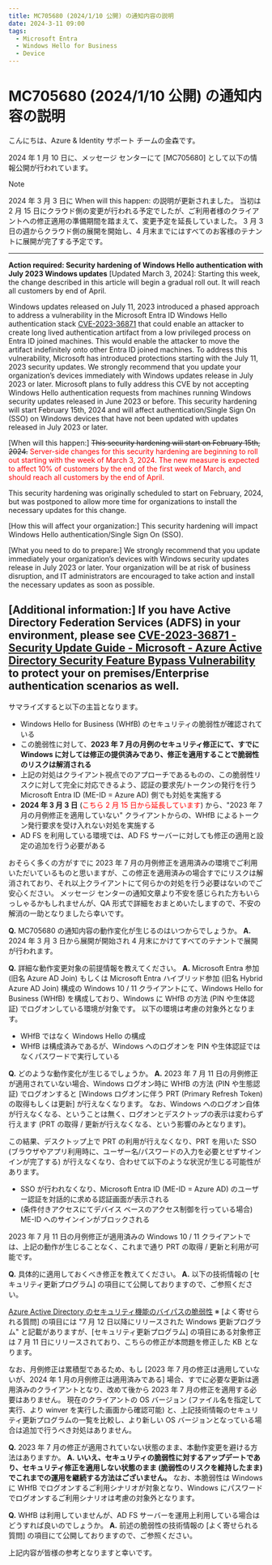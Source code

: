 ```yaml
---
title: MC705680 (2024/1/10 公開) の通知内容の説明 
date: 2024-3-11 09:00
tags:
  - Microsoft Entra
  - Windows Hello for Business
  - Device
---
```


# MC705680 (2024/1/10 公開) の通知内容の説明 

こんにちは、Azure & Identity サポート チームの金森です。

2024 年 1 月 10 日に、メッセージ センターにて [MC705680] として以下の情報公開が行われています。

> [!Note]
> 2024 年 3 月 3 日に When will this happen: の説明が更新されました。
> 当初は 2 月 15 日にクラウド側の変更が行われる予定でしたが、ご利用者様のクライアントへの修正適用の準備期間を踏まえて、変更予定を延長していました。
> 3 月 3 日の週からクラウド側の展開を開始し、4 月末までにはすべてのお客様のテナントに展開が完了する予定です。

---
**Action required: Security hardening of Windows Hello authentication with July 2023 Windows updates**
[Updated March 3, 2024]: Starting this week, the change described in this article will begin a gradual roll out. It will reach all customers by end of April. 

Windows updates released on July 11, 2023 introduced a phased approach to address a vulnerability in the Microsoft Entra ID Windows Hello authentication stack [CVE-2023-36871](https://msrc.microsoft.com/update-guide/vulnerability/CVE-2023-36871) that could enable an attacker to create long lived authentication artifact from a low privileged process on Entra ID joined machines. This would enable the attacker to move the artifact indefinitely onto other Entra ID joined machines.
To address this vulnerability, Microsoft has introduced protections starting with the July 11, 2023 security updates. We strongly recommend that you update your organization’s devices immediately with Windows updates release in July 2023 or later.
Microsoft plans to fully address this CVE by not accepting Windows Hello authentication requests from machines running Windows security updates released in June 2023 or before. This security hardening will start February 15th, 2024 and will affect authentication/Single Sign On (SSO) on Windows devices that have not been updated with updates released in July 2023 or later.

[When will this happen:]
~~This security hardening will start on February 15th, 2024.~~
<span style="color: red; ">Server-side changes for this security hardening are beginning to roll out starting with the week of March 3, 2024. The new measure is expected to affect 10% of customers by the end of the first week of March, and should reach all customers by the end of April.

This security hardening was originally scheduled to start on February, 2024, but was postponed to allow more time for organizations to install the necessary updates for this change.</span>

[How this will affect your organization:]
This security hardening will impact Windows Hello authentication/Single Sign On (SSO).

[What you need to do to prepare:]
We strongly recommend that you update immediately your organization’s devices with Windows security updates release in July 2023 or later. Your organization will be at risk of business disruption, and IT administrators are encouraged to take action and install the necessary updates as soon as possible.

[Additional information:]
If you have Active Directory Federation Services (ADFS) in your environment, please see [CVE-2023-36871 - Security Update Guide - Microsoft - Azure Active Directory Security Feature Bypass Vulnerability](https://msrc.microsoft.com/update-guide/vulnerability/CVE-2023-36871) to protect your on premises/Enterprise authentication scenarios as well.
---

サマライズすると以下の主旨となります。

- Windows Hello for Business (WHfB) のセキュリティの脆弱性が確認されている
- この脆弱性に対して、**2023 年 7 月の月例のセキュリティ修正にて、すでに Windows に対しては修正の提供済みであり、修正を適用することで脆弱性のリスクは解消される**
- 上記の対処はクライアント視点でのアプローチであるものの、この脆弱性リスクに対して完全に対応できるよう、認証の要求先/トークンの発行を行う Microsoft Entra ID (ME-ID = Azure AD) 側でも対処を実施する
- **2024 年 3 月 3 日** (<span style="color: red; ">こちら 2 月 15 日から延長しています</span>) から、"2023 年 7 月の月例修正を適用していない" クライアントからの、WHfB によるトークン発行要求を受け入れない対処を実施する
- AD FS を利用している環境では、AD FS サーバーに対しても修正の適用と設定の追加を行う必要がある

おそらく多くの方がすでに 2023 年 7 月の月例修正を適用済みの環境でご利用いただいているものと思いますが、この修正を適用済みの場合すでにリスクは解消されており、それ以上クライアントにて何らかの対処を行う必要はないのでご安心ください。
メッセージ センターの通知文章より不安を感じられた方もいらっしゃるかもしれませんが、QA 形式で詳細をおまとめいたしますので、不安の解消の一助となりましたら幸いです。


**Q.** MC705680 の通知内容の動作変化が生じるのはいつからでしょうか。
**A.** 2024 年 3 月 3 日から展開が開始され 4 月末にかけてすべてのテナントで展開が行われます。

**Q.** 詳細な動作変更対象の前提情報を教えてください。
**A.** Microsoft Entra 参加 (旧名 Azure AD Join) もしくは Microsoft Entra ハイブリッド参加 (旧名 Hybrid Azure AD Join) 構成の Windows 10 / 11 クライアントにて、Windows Hello for Business (WHfB) を構成しており、Windows に WHfB の方法 (PIN や生体認証) でログオンしている環境が対象です。
以下の環境は考慮の対象外となります。
 
- WHfB ではなく Windows Hello の構成
- WHfB は構成済みであるが、Windows へのログオンを PIN や生体認証ではなくパスワードで実行している
 
**Q.** どのような動作変化が生じるでしょうか。
**A.** 2023 年 7 月 11 日の月例修正が適用されていない場合、Windows ログオン時に WHfB の方法 (PIN や生態認証) でログオンすると [Windows ログオンに伴う PRT (Primary Refresh Token) の取得もしくは更新] が行えなくなります。
なお、Windows へのログオン自体が行えなくなる、ということは無く、ログオンとデスクトップの表示は変わらず行えます (PRT の取得 / 更新が行えなくなる、という影響のみとなります)。
 
この結果、デスクトップ上で PRT の利用が行えなくなり、PRT を用いた SSO (ブラウザやアプリ利用時に、ユーザー名/パスワードの入力を必要とせずサインインが完了する) が行えなくなり、合わせて以下のような状況が生じる可能性があります。
 
- SSO が行われなくなり、Microsoft Entra ID (ME-ID = Azure AD) のユーザー認証を対話的に求める認証画面が表示される
- (条件付きアクセスにてデバイス ベースのアクセス制御を行っている場合) ME-ID へのサインインがブロックされる

2023 年 7 月 11 日の月例修正が適用済みの Windows 10 / 11 クライアントでは、上記の動作が生じることなく、これまで通り PRT の取得 / 更新と利用が可能です。

**Q.** 具体的に適用しておくべき修正を教えてください。
**A.** 以下の技術情報の [セキュリティ更新プログラム] の項目にて公開しておりますので、ご参照ください。

[Azure Active Directory のセキュリティ機能のバイパスの脆弱性](https://msrc.microsoft.com/update-guide/vulnerability/CVE-2023-36871)
※ [よく寄せられる質問] の項目には "7 月 12 日以降にリリースされた Windows 更新プログラム" と記載がありますが、[セキュリティ更新プログラム] の項目にある対象修正は 7 月 11 日にリリースされており、こちらの修正が本問題を修正した KB となります。

なお、月例修正は累積型であるため、もし [2023 年 7 月の修正は適用していないが、2024 年 1 月の月例修正は適用済みである] 場合、すでに必要な更新は適用済みのクライアントとなり、改めて後から 2023 年 7 月の修正を適用する必要はありません。
現在のクライアントの OS バージョン (ファイル名を指定して実行、より winver を実行した画面から確認可能) と、上記技術情報のセキュリティ更新プログラムの一覧を比較し、より新しい OS バージョンとなっている場合は追加で行うべき対処はありません。

**Q.** 2023 年 7 月の修正が適用されていない状態のまま、本動作変更を避ける方法はありますか。
**A.** **いいえ、セキュリティの脆弱性に対するアップデートであり、セキュリティ修正を適用しない状態のまま (脆弱性のリスクを維持したまま) でこれまでの運用を継続する方法はございません。**
なお、本脆弱性は Windows に WHfB でログオンするご利用シナリオが対象となり、Windows にパスワードでログオンするご利用シナリオは考慮の対象外となります。

**Q.** WHfB は利用していませんが、AD FS サーバーを運用上利用している場合はどうすれば良いのでしょうか。
**A.** 前述の脆弱性の技術情報の [よく寄せられる質問] の項目にて公開しておりますので、ご参照ください。


上記内容が皆様の参考となりますと幸いです。
